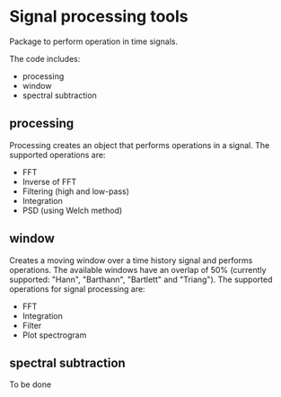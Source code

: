 # Signal processing tools

Package to perform operation in time signals.

The code includes:

* processing
* window
* spectral subtraction

## processing
Processing creates an object that performs operations in a signal. 
The supported operations are:

* FFT
* Inverse of FFT
* Filtering (high and low-pass)
* Integration
* PSD (using Welch method)

## window
Creates a moving window over a time history signal and performs operations. 
The available windows have an overlap of 50% (currently supported: "Hann", "Barthann", "Bartlett" and "Triang"). 
The supported operations for signal processing are:

* FFT
* Integration
* Filter
* Plot spectrogram

## spectral subtraction
To be done
